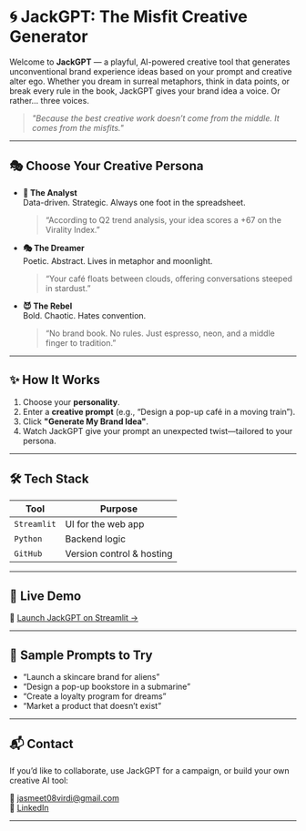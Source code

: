 # 🌀 JackGPT: The Misfit Creative Generator

Welcome to **JackGPT** — a playful, AI-powered creative tool that generates unconventional brand experience ideas based on your prompt and creative alter ego. Whether you dream in surreal metaphors, think in data points, or break every rule in the book, JackGPT gives your brand idea a voice. Or rather... three voices.

> _"Because the best creative work doesn’t come from the middle. It comes from the misfits."_

---

## 🎭 Choose Your Creative Persona

- **🧠 The Analyst**  
  Data-driven. Strategic. Always one foot in the spreadsheet.  
  > “According to Q2 trend analysis, your idea scores a +67 on the Virality Index.”

- **🎭 The Dreamer**  
  Poetic. Abstract. Lives in metaphor and moonlight.  
  > “Your café floats between clouds, offering conversations steeped in stardust.”

- **😈 The Rebel**  
  Bold. Chaotic. Hates convention.  
  > “No brand book. No rules. Just espresso, neon, and a middle finger to tradition.”

---

## ✨ How It Works

1. Choose your **personality**.
2. Enter a **creative prompt** (e.g., “Design a pop-up café in a moving train”).
3. Click **"Generate My Brand Idea"**.
4. Watch JackGPT give your prompt an unexpected twist—tailored to your persona.

---

## 🛠️ Tech Stack

| Tool        | Purpose                     |
|-------------|-----------------------------|
| `Streamlit` | UI for the web app          |
| `Python`    | Backend logic               |
| `GitHub`    | Version control & hosting   |

---

## 🚀 Live Demo

🔗 [Launch JackGPT on Streamlit →](https://jackgpt-misfit-creative-generator-aabcgf7e3rr7yfm6kb2tzg.streamlit.app/)

---

## 🧠 Sample Prompts to Try

- “Launch a skincare brand for aliens”
- “Design a pop-up bookstore in a submarine”
- “Create a loyalty program for dreams”
- “Market a product that doesn’t exist”

---


## 📬 Contact

If you’d like to collaborate, use JackGPT for a campaign, or build your own creative AI tool:

📧 jasmeet08virdi@gmail.com  
🔗 [LinkedIn](https://www.linkedin.com/in/jasmeet-kaur-virdi/)  

---
